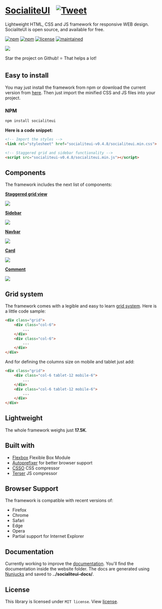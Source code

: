 # [SocialiteUI](https://socialiteui.com) &nbsp; [![Tweet](https://img.shields.io/twitter/url/http/shields.io.svg?style=social)](https://twitter.com/intent/tweet?url=https%3A%2F%2Fsocialiteui.com&via=isradeleon&text=An%20alternative%20CSS%20framework%20for%20responsive%20WEB%20design&hashtags=responsive%2Cdesign%2Cframework%2Ccss%2Csocialiteui)

Lightweight HTML, CSS and JS framework for responsive WEB design. SocialiteUI is open source, and available for free.

[![npm](https://img.shields.io/npm/v/socialiteui.svg?color=ff7675)](https://www.npmjs.com/package/socialiteui)
[![npm](https://img.shields.io/npm/dm/socialiteui.svg?color=6c5ce7)](https://www.npmjs.com/package/socialiteui)
[![license](https://img.shields.io/github/license/isradeleon/socialiteui.svg?color=0984e3)](LICENSE)
[![maintained](https://img.shields.io/maintenance/yes/2019.svg?color=1dd1a1)](https://www.npmjs.com/package/socialiteui)  

![](https://github.com/Isradeleon/socialiteui/blob/master/logo.ico)

Star the project on Github! :star: That helps a lot!

## Easy to install

You may just install the framework from npm or download the current version from [here](https://github.com/Isradeleon/socialiteui/archive/0.4.8.zip). Then just import the minified CSS and JS files into your project.

### NPM

```sh
npm install socialiteui
```

**Here is a code snippet:**

```html
<!-- Import the styles -->
<link rel="stylesheet" href="socialiteui-v0.4.8/socialiteui.min.css">

<!-- Staggered grid and sidebar functionality -->
<script src="socialiteui-v0.4.8/socialiteui.min.js"></script>
```

## Components

The framework includes the next list of components:

[**Staggered grid view**](https://socialiteui.com/staggered.html)  

![](https://raw.githubusercontent.com/Isradeleon/socialiteui-docs/master/example/staggered.png)

[**Sidebar**](https://socialiteui.com/sidebar.html)  

![](https://raw.githubusercontent.com/Isradeleon/socialiteui-docs/master/example/sidebar.gif)

[**Navbar**](https://socialiteui.com/navbar.html)  

![](https://raw.githubusercontent.com/Isradeleon/socialiteui-docs/master/example/navbar.gif)

[**Card**](https://socialiteui.com/card.html)  

![](https://raw.githubusercontent.com/Isradeleon/socialiteui-docs/master/example/card.png)

[**Comment**](https://socialiteui.com/comment.html)  

![](https://raw.githubusercontent.com/Isradeleon/socialiteui-docs/master/example/comment.png)


## Grid system

The framework comes with a legible and easy to learn [grid system](https://socialiteui.com/grid-system.html). Here is a little code sample:

```html
<div class="grid">
    <div class="col-6">
        ...
    </div>
    <div class="col-6">
        ...
    </div>
</div>
```

And for defining the columns size on mobile and tablet just add:

```html
<div class="grid">
    <div class="col-6 tablet-12 mobile-6">
        ...
    </div>
    <div class="col-6 tablet-12 mobile-6">
        ...
    </div>
</div>
```

## Lightweight

The whole framework weighs just **17.5K**.

## Built with

* [Flexbox](https://developer.mozilla.org/en-US/docs/Web/CSS/CSS_Flexible_Box_Layout/Using_CSS_flexible_boxes) Flexible Box Module
* [Autoprefixer](https://github.com/postcss/autoprefixer) for better browser support
* [CSSO](https://github.com/css/csso) CSS compressor
* [Terser](https://github.com/terser-js/terser) JS compressor

## Browser Support

The framework is compatible with recent versions of:

* Firefox
* Chrome
* Safari
* Edge
* Opera
* Partial support for Internet Explorer

## Documentation

Currently working to improve the [documentation](https://socialiteui.com). You'll find the documentation inside the website folder. The docs are generated using [Nunjucks](https://github.com/mozilla/nunjucks) and saved to **../socialiteui-docs/**.

## License

This library is licensed under `MIT license`. View [license](LICENSE).